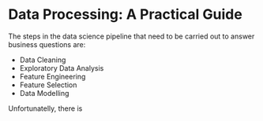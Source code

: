 # Data Processing: A Practical Guide

The steps in the data science pipeline that need to be carried out to answer business questions are:

- Data Cleaning
- Exploratory Data Analysis
- Feature Engineering
- Feature Selection
- Data Modelling

Unfortunatelly, there is 